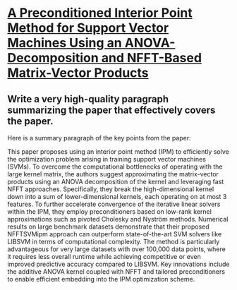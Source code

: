 # [A Preconditioned Interior Point Method for Support Vector Machines Using   an ANOVA-Decomposition and NFFT-Based Matrix-Vector Products](https://arxiv.org/abs/2312.00538)

## Write a very high-quality paragraph summarizing the paper that effectively covers the paper.

 Here is a summary paragraph of the key points from the paper:

This paper proposes using an interior point method (IPM) to efficiently solve the optimization problem arising in training support vector machines (SVMs). To overcome the computational bottlenecks of operating with the large kernel matrix, the authors suggest approximating the matrix-vector products using an ANOVA decomposition of the kernel and leveraging fast NFFT approaches. Specifically, they break the high-dimensional kernel down into a sum of lower-dimensional kernels, each operating on at most 3 features. To further accelerate convergence of the iterative linear solvers within the IPM, they employ preconditioners based on low-rank kernel approximations such as pivoted Cholesky and Nyström methods. Numerical results on large benchmark datasets demonstrate that their proposed NFFTSVMipm approach can outperform state-of-the-art SVM solvers like LIBSVM in terms of computational complexity. The method is particularly advantageous for very large datasets with over 100,000 data points, where it requires less overall runtime while achieving competitive or even improved predictive accuracy compared to LIBSVM. Key innovations include the additive ANOVA kernel coupled with NFFT and tailored preconditioners to enable efficient embedding into the IPM optimization scheme.

